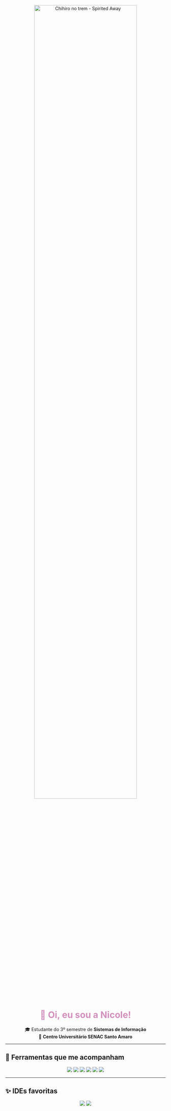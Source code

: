 <p align="center">
  <img src="https://i.imgur.com/JDqyYqu.png" alt="Chihiro no trem - Spirited Away" width="80%" style="border-radius: 12px"/>
</p>

<h1 align="center" style="color:#d18fbc;">🍃 Oi, eu sou a Nicole!</h1>

<p align="center">
  🎓 Estudante do 3º semestre de <strong>Sistemas de Informação</strong> <br>
  🏫 <strong>Centro Universitário SENAC Santo Amaro</strong>
</p>

---

## 🌸 Ferramentas que me acompanham

<p align="center">
  <img src="https://img.shields.io/badge/Python-8eabc1?style=for-the-badge&logo=python&logoColor=white"/>
  <img src="https://img.shields.io/badge/Java-dc9c8f?style=for-the-badge&logo=openjdk&logoColor=white"/>
  <img src="https://img.shields.io/badge/MySQL-97b3c6?style=for-the-badge&logo=mysql&logoColor=white"/>
  <img src="https://img.shields.io/badge/PostgreSQL-b9d3de?style=for-the-badge&logo=postgresql&logoColor=white"/>
  <img src="https://img.shields.io/badge/Power%20BI-f2d0d0?style=for-the-badge&logo=powerbi&logoColor=black"/>
  <img src="https://img.shields.io/badge/Excel-a1d3a1?style=for-the-badge&logo=microsoft-excel&logoColor=white"/>
</p>

---

## ✨ IDEs favoritas

<p align="center">
  <img src="https://img.shields.io/badge/IntelliJ-000000?style=for-the-badge&logo=intellijidea&logoColor=white"/>
  <img src="https://img.shields.io/badge/VSCode-8ab6d6?style=for-the-badge&logo=visual-studio-code&logoColor=white"/>
  <img src="https://img.shields.io/badge/PyCharm-9a

